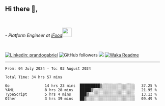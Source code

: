 <h2>Hi there  👋,</h2> </br>

<p><em>- Platform Engineer at <a href="https://www.ifood.com.br/">iFood</a><img src="https://media.giphy.com/media/WUlplcMpOCEmTGBtBW/giphy.gif" width="30"> 
</em></p></br>


[![Linkedin: prandogabriel](https://img.shields.io/badge/-prandogabriel-blue?style=flat-square&logo=Linkedin&logoColor=white&link=https://www.linkedin.com/in/prandogabriel/)](https://www.linkedin.com/in/prandogabriel)
![GitHub followers](https://img.shields.io/github/followers/prandogabriel?label=Follow&style=social)
![](https://visitor-badge.glitch.me/badge?page_id=prandogabriel.prandogabriel)
[![Waka Readme](https://github.com/prandogabriel/prandogabriel/actions/workflows/update-stats.yml.yml/badge.svg)](https://github.com/prandogabriel/prandogabriel/actions/workflows/update-stats.yml.yml)

---

<!--START_SECTION:waka-->

```golang
From: 04 July 2024 - To: 03 August 2024

Total Time: 34 hrs 57 mins

Go                14 hrs 23 mins  █████████▒░░░░░░░░░░░░░░░   37.25 %
YAML              8 hrs 28 mins   █████▒░░░░░░░░░░░░░░░░░░░   21.95 %
TypeScript        5 hrs 4 mins    ███▒░░░░░░░░░░░░░░░░░░░░░   13.13 %
Other             3 hrs 39 mins   ██▒░░░░░░░░░░░░░░░░░░░░░░   09.49 %
```

<!--END_SECTION:waka-->
